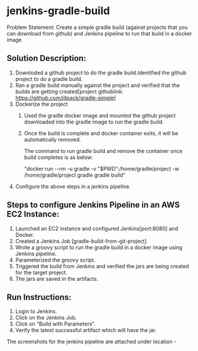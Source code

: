 # jenkins-gradle-build


Problem Statement: Create a simple gradle build (against projects that you can download from github) and Jenkins pipeline to run that build in a docker image


Solution Description:
--------------------------------------------------------------------
1. Downloded a github project to do the gradle build.Identified the github project to do a gradle build.
2. Ran a gradle build manually against the project and verified that the builds are getting created[project githublink: https://github.com/jitpack/gradle-simple]
3. Dockerize the project  
    1. Used the gradle docker image and mounted the github project downloaded into the gradle image to run the gradle build.
    2. Once the build is complete and docker container exits, it will be automatically removed.

        The command to run gradle build and remove the container once build completes is as below:
    
        "docker run --rm -u gradle -v "$PWD":/home/gradle/project -w /home/gradle/project gradle gradle build"
4. Configure the above steps in a jenkins pipeline.



Steps to configure Jenkins Pipeline in an AWS EC2 Instance:
---------------------------------------------------------------------
1. Launched an EC2 instance and configured Jenkins[port:8080] and Docker. 
2. Created a Jenkins Job [gradle-build-from-git-project]
3. Wrote a groovy script to run the gradle build in a docker image using Jenkins pipeline. 
4. Parameterized the groovy script. 
5. Triggered the build from Jenkins and verified the jars are being created for the target project. 
6. The jars are saved in the artifacts.

Run Instructions:
---------------------------------------------------------------------
1. Login to Jenkins. 
2. Click on the Jenkins Job. 
3. Click on  "Build with Parameters". 
4. Verify the latest successful artifact which will have the jar.


The screenshots for the jenkins pipeline are attached under location - 